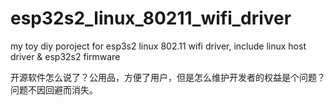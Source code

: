 # esp32s2_linux_80211_wifi_driver
my toy diy poroject for esp3s2 linux 802.11 wifi driver, include linux host driver & esp32s2 firmware 

开源软件怎么说了？公用品，方便了用户，但是怎么维护开发者的权益是个问题？问题不因回避而消失。
